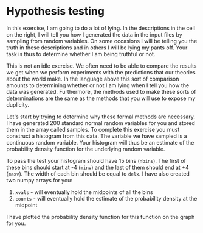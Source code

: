 # Hypothesis testing

In this exercise, I am going to do a lot of lying.  In the descriptions in the cell on the right, I will tell you how I generated the data in the input files by sampling from random variables.  On some occasions I will be telling you the truth in these descriptions and in others I will be lying my pants off.  Your task is thus to determine whether I am being truthful or not.

This is not an idle exercise.  We often need to be able to compare the results we get when we perform experiments with the predictions that our theories about the world make.  In the language above this sort of comparison amounts to determining whether or not I am lying when I tell you how the data was generated.  Furthermore, the methods used to make these sorts of determinations are the same as the methods that you will use to expose my duplicity.

Let's start by trying to determine why these formal methods are necessary.   I have generated 200 standard normal random variables for you and stored them in the array called samples.  To complete this exercise you must construct a histogram from this data.  The variable we have sampled is a continuous random variable.  Your histogram will thus be an estimate of the probability density function for the underlying random variable.

To pass the test your histogram should have 15 bins (`nbins`).  The first of these bins should start at -4 (`minv`) and the last of them should end at +4 (`maxv`).  The width of each bin should be equal to `delx`.  I have also created two numpy arrays for you:

1. `xvals` - will eventually hold the midpoints of all the bins
2. `counts` - will eventually hold the estimate of the probability density at the midpoint 

I have plotted the probability density function for this function on the graph for you.

